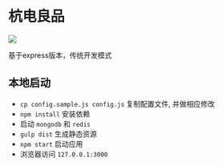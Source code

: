 # 杭电良品
![](https://travis-ci.org/hdulp/express-hdulp.svg)

基于express版本，传统开发模式

## 本地启动
- `cp config.sample.js config.js` 复制配置文件, 并做相应修改
- `npm install` 安装依赖
- 启动 `mongodb` 和 `redis`
- `gulp dist` 生成静态资源
- `npm start`  启动应用
- 浏览器访问 `127.0.0.1:3000`
